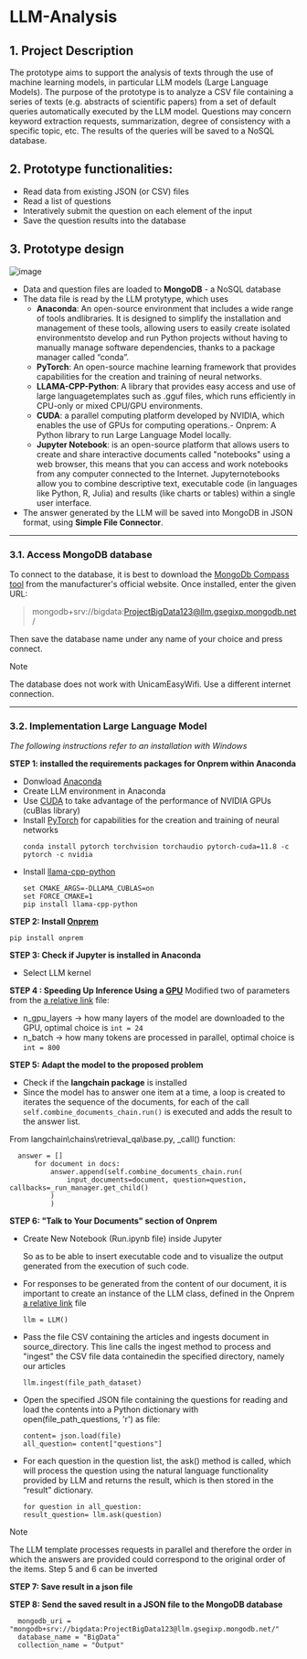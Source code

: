 # LLM-Analysis
## 1. Project Description
The prototype aims to support the analysis of texts through the use of machine learning models, in particular LLM models (Large Language Models).
The purpose of the prototype is to analyze a CSV file containing a series of texts (e.g. abstracts of scientific papers) from a set of default queries automatically executed by the LLM model. Questions may concern keyword extraction requests, summarization, degree of consistency with a specific topic, etc. The results of the queries will be saved to a NoSQL database.
## 2. Prototype functionalities:
- Read data from existing JSON (or CSV) files
- Read a list of questions
- Interatively submit the question on each element of the input
- Save the question results into the database
## 3. Prototype design
![image](https://github.com/Doan314/LLM-Analysis/assets/160939362/d1b18d4a-e56f-4dff-bd4a-c246a4deb08c)
- Data and question files are loaded to **MongoDB** - a NoSQL database
- The data file is read by the LLM protytype, which uses
  - **Anaconda**: An open-source environment that includes a wide range of tools andlibraries. It is designed to simplify the installation and management of these tools, allowing users to easily create isolated environmentsto develop and run Python projects without having to manually manage software dependencies, thanks to a package manager called “conda”.
  - **PyTorch**: An open-source machine learning framework that provides capabilities for the creation and training of neural networks.
  - **LLAMA-CPP-Python**: A library that provides easy access and use of large languagetemplates such as .gguf files, which runs efficiently in CPU-only or mixed CPU/GPU environments.
  - **CUDA**: a parallel computing platform developed by NVIDIA, which enables the use of GPUs for computing operations.- Onprem: A Python library to run Large Language Model locally.
  - **Jupyter Notebook**: is an open-source platform that allows users to create and share interactive documents called "notebooks" using a web browser, this means that you can access and work notebooks from any computer connected to the Internet. Jupyternotebooks allow you to combine descriptive text, executable code (in languages like Python, R, Julia) and results (like charts or tables) within a single user interface.
- The answer generated by the LLM will be saved into MongoDB in JSON format, using **Simple File Connector**.
---
### 3.1. Access MongoDB database
To connect to the database, it is best to download the [MongoDb Compass tool](https://www.mongodb.com/products/tools/compass) from the manufacturer's official website. Once installed, enter the given URL:
> mongodb+srv://bigdata:ProjectBigData123@llm.gsegixp.mongodb.net/

Then save the database name under any name of your choice and press connect.
> [!NOTE]  
> The database does not work with UnicamEasyWifi. Use a different internet connection.
---
### 3.2. Implementation Large Language Model
*The following instructions refer to an installation with Windows*

**STEP 1: installed the requirements packages for Onprem within Anaconda**
- Donwload [Anaconda](https://docs.anaconda.com/free/anaconda/install/windows/)
- Create LLM environment in Anaconda
- Use [CUDA](https://developer.nvidia.com/cuda-downloads) to take advantage of the performance of NVIDIA GPUs (cuBlas library)
- Install [PyTorch](https://pytorch.org/get-started/locally/) for capabilities for the creation and training of neural networks
  ```
  conda install pytorch torchvision torchaudio pytorch-cuda=11.8 -c pytorch -c nvidia
  ```
- Install [llama-cpp-python](https://python.langchain.com/docs/integrations/llms/llamacpp#installation)
  ```
  set CMAKE_ARGS=-DLLAMA_CUBLAS=on
  set FORCE_CMAKE=1  
  pip install llama-cpp-python
  ```

**STEP 2: Install [Onprem](https://github.com/amaiya/onprem)**
  ```
  pip install onprem
  ```

**STEP 3: Check if Jupyter is installed in Anaconda**
- Select LLM kernel

**STEP 4 : Speeding Up Inference Using a [GPU](https://python.langchain.com/docs/integrations/llms/llamacpp)**
Modified two of parameters from the [a relative link](core.py) file:
- n_gpu_layers → how many layers of the model are downloaded to the GPU, optimal choice is `int = 24`
- n_batch → how many tokens are processed in parallel, optimal choice is `int = 800`

**STEP 5: Adapt the model to the proposed problem**
  - Check if the **langchain package** is installed
  - Since the model has to answer one item at a time, a loop is created to iterates the sequence of the documents, for each of the call `self.combine_documents_chain.run()` is executed and adds the result to the answer list.

From langchain\chains\retrieval_qa\base.py, _call() function:
  ```
    answer = []
        for document in docs:
            answer.append(self.combine_documents_chain.run(
                input_documents=document, question=question, callbacks=_run_manager.get_child()
            )
            )
  ```

**STEP 6: "Talk to Your Documents" section of Onprem**
- Create New Notebook (Run.ipynb file) inside Jupyter

  So as to be able to insert executable code and to visualize the output generated from the execution of such code.
- For responses to be generated from the content of our document, it is important to create an instance of the LLM class, defined in the Onprem [a relative link](core.py) file
  ```
  llm = LLM() 
  ```
- Pass the file CSV containing the articles and ingests document in source_directory. This line calls the ingest method to process and "ingest" the CSV file data containedin the specified directory, namely our articles
  ```
  llm.ingest(file_path_dataset)  
  ```
- Open the specified JSON file containing the questions for reading and load the contents into a Python dictionary with open(file_path_questions, 'r') as file:
  ```
  content= json.load(file)
  all_question= content["questions"]
  ```
- For each question in the question list, the ask() method is called, which will process the question using the natural language functionality provided by LLM and returns the result, which is then stored in the “result” dictionary.
  ```
  for question in all_question:
  result_question= llm.ask(question)
  ```
> [!NOTE]  
> The LLM template processes requests in parallel and therefore the order in which the answers are provided could correspond to the original order of the items.
> Step 5 and 6 can be inverted

**STEP 7: Save result in a json file**

**STEP 8: Send the saved result in a JSON file to the MongoDB database**
```
  mongodb_uri = "mongodb+srv://bigdata:ProjectBigData123@llm.gsegixp.mongodb.net/"  
  database_name = "BigData"
  collection_name = "Output"
```
